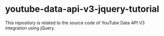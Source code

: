 # youtube-data-api-v3-jquery-tutorial
This repository is related to the source code of YouTube Data API V3 integration using jQuery.
